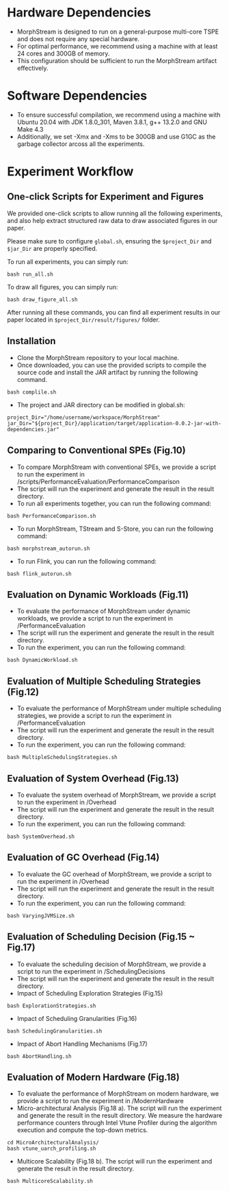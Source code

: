 
<meta name="robots" content="noindex">

# Hardware Dependencies
- MorphStream is designed to run on a general-purpose multi-core TSPE and does not require any special hardware.
- For optimal performance, we recommend using a machine with at least 24 cores and 300GB of memory.
- This configuration should be sufficient to run the MorphStream artifact effectively.
# Software Dependencies
- To ensure successful compilation, we recommend using a machine with Ubuntu 20.04 with JDK 1.8.0_301, Maven 3.8.1, g++ 13.2.0 and GNU Make 4.3
- Additionally, we set -Xmx and -Xms to be 300GB and use G1GC as the garbage collector arcoss all the experiments.
# Experiment Workflow

## One-click Scripts for Experiment and Figures

We provided one-click scripts to allow running all the following experiments, and also help extract structured raw data to draw associated figures in our paper.

Please make sure to configure `global.sh`, ensuring the `$project_Dir` and `$jar_Dir` are properly specified.

To run all experiments, you can simply run:

```
bash run_all.sh
```

To draw all figures, you can simply run:

```
bash draw_figure_all.sh
```

After running all these commands, you can find all experiment results in our paper located in `$project_Dir/result/figures/` folder.


## Installation
- Clone the MorphStream repository to your local machine.
- Once downloaded, you can use the provided scripts to compile the source code and install the JAR artifact by running the following command.
```
bash complile.sh
```
- The project and JAR directory can be modified in global.sh:
```
project_Dir="/home/username/workspace/MorphStream"
jar_Dir="${project_Dir}/application/target/application-0.0.2-jar-with-dependencies.jar"
```
## Comparing to Conventional SPEs (Fig.10)
- To compare MorphStream with conventional SPEs, we provide a script to run the experiment in /scripts/PerformanceEvaluation/PerformanceComparison
- The script will run the experiment and generate the result in the result directory.
- To run all experiments together, you can run the following command:
```
bash PerformanceComparison.sh
```
- To run MorphStream, TStream and S-Store, you can run the following command:
```
bash morphstream_autorun.sh
```
- To run Flink, you can run the following command:
```
bash flink_autorun.sh
```
## Evaluation on Dynamic Workloads (Fig.11)
- To evaluate the performance of MorphStream under dynamic workloads, we provide a script to run the experiment in /PerformanceEvaluation
- The script will run the experiment and generate the result in the result directory.
- To run the experiment, you can run the following command:
```
bash DynamicWorkload.sh
```
## Evaluation of Multiple Scheduling Strategies (Fig.12)
- To evaluate the performance of MorphStream under multiple scheduling strategies, we provide a script to run the experiment in /PerformanceEvaluation
- The script will run the experiment and generate the result in the result directory.
- To run the experiment, you can run the following command:
```
bash MultipleSchedulingStrategies.sh
```
## Evaluation of System Overhead (Fig.13)
- To evaluate the system overhead of MorphStream, we provide a script to run the experiment in /Overhead
- The script will run the experiment and generate the result in the result directory.
- To run the experiment, you can run the following command:
```
bash SystemOverhead.sh
```
## Evaluation of GC Overhead (Fig.14)
- To evaluate the GC overhead of MorphStream, we provide a script to run the experiment in /Overhead
- The script will run the experiment and generate the result in the result directory.
- To run the experiment, you can run the following command:
```
bash VaryingJVMSize.sh
```
## Evaluation of Scheduling Decision (Fig.15 ~ Fig.17)
- To evaluate the scheduling decision of MorphStream, we provide a script to run the experiment in /SchedulingDecisions
- The script will run the experiment and generate the result in the result directory.
- Impact of Scheduling Exploration Strategies (Fig.15)
```
bash ExplorationStrategies.sh
```
- Impact of Scheduling Granularities (Fig.16)
```
bash SchedulingGranularities.sh
```
- Impact of Abort Handling Mechanisms (Fig.17)
```
bash AbortHandling.sh
```
## Evaluation of Modern Hardware (Fig.18)
- To evaluate the performance of MorphStream on modern hardware, we provide a script to run the experiment in /ModernHardware
- Micro-architectural Analysis (Fig.18 a). The script will run the experiment and generate the result in the result directory. We measure the hardware performance counters through Intel Vtune Profiler during the
algorithm execution and compute the top-down metrics. 
```
cd MicroArchitecturalAnalysis/
bash vtune_uarch_profiling.sh
```
- Multicore Scalability (Fig.18 b). The script will run the experiment and generate the result in the result directory.
```
bash MulticoreScalability.sh
```
